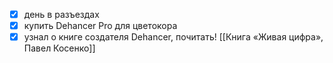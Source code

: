 - [x] день в разъездах
- [x] купить Dehancer Pro для цветокора
- [x] узнал о книге создателя Dehancer, почитать! [[Книга «Живая цифра», Павел Косенко]]
